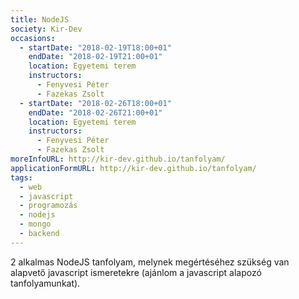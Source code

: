 ```yaml
---
title: NodeJS
society: Kir-Dev
occasions:
  - startDate: "2018-02-19T18:00+01"
    endDate: "2018-02-19T21:00+01"
    location: Egyetemi terem
    instructors:
      - Fenyvesi Péter
      - Fazekas Zsolt
  - startDate: "2018-02-26T18:00+01"
    endDate: "2018-02-26T21:00+01"
    location: Egyetemi terem
    instructors:
      - Fenyvesi Péter
      - Fazekas Zsolt
moreInfoURL: http://kir-dev.github.io/tanfolyam/
applicationFormURL: http://kir-dev.github.io/tanfolyam/
tags:
  - web
  - javascript
  - programozás
  - nodejs
  - mongo
  - backend
---
```


2 alkalmas NodeJS tanfolyam, melynek megértéséhez szükség van alapvető javascript ismeretekre (ajánlom a javascript alapozó tanfolyamunkat).


